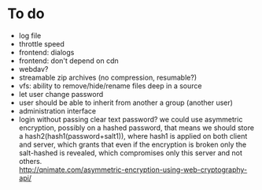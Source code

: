 # To do
- log file
- throttle speed
- frontend: dialogs
- frontend: don't depend on cdn
- webdav?
- streamable zip archives (no compression, resumable?)
- vfs: ability to remove/hide/rename files deep in a source
- let user change password
- user should be able to inherit from another a group (another user)
- administration interface
- login without passing clear text password?
  we could use asymmetric encryption, possibly on a hashed password, that means
  we should store a hash2(hash1(password+salt1)), where hash1 is applied on both client
  and server, which grants that even if the encryption is broken only the salt-hashed
  is revealed, which compromises only this server and not others.   
  http://qnimate.com/asymmetric-encryption-using-web-cryptography-api/
